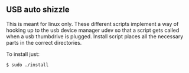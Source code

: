 ## USB auto shizzle

This is meant for linux only. These different scripts implement a way of hooking up to the usb device manager udev so that a script gets called when a usb thumbdrive is plugged. Install script places all the necessary parts in the correct directories.

To install just:

    $ sudo ./install

